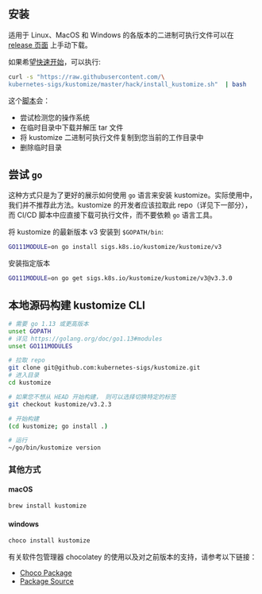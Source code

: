 [release 页面]: /../../releases
[Go]: https://golang.org
[脚本]: https://raw.githubusercontent.com/kubernetes-sigs/kustomize/master/hack/install_kustomize.sh
[快速开始]: https://www.arp242.net/curl-to-sh.html

## 安装

适用于 Linux、MacOS 和 Windows 的各版本的二进制可执行文件可以在 [release 页面] 上手动下载。

如果希望[快速开始]，可以执行:

```bash
curl -s "https://raw.githubusercontent.com/\
kubernetes-sigs/kustomize/master/hack/install_kustomize.sh"  | bash
```

这个[脚本]会：

- 尝试检测您的操作系统
- 在临时目录中下载并解压 tar 文件
- 将 kustomize 二进制可执行文件复制到您当前的工作目录中
- 删除临时目录

## 尝试 `go`

这种方式只是为了更好的展示如何使用 `go` 语言来安装 kustomize。实际使用中，我们并不推荐此方法。kustomize 的开发者应该拉取此 repo（详见下一部分），而 CI/CD 脚本中应直接下载可执行文件，而不要依赖 `go` 语言工具。

将 kustomize 的最新版本 v3 安装到 `$GOPATH/bin`:

```bash
GO111MODULE=on go install sigs.k8s.io/kustomize/kustomize/v3
```

安装指定版本

```bash
GO111MODULE=on go get sigs.k8s.io/kustomize/kustomize/v3@v3.3.0
```

## 本地源码构建 kustomize CLI

```bash
# 需要 go 1.13 或更高版本
unset GOPATH
# 详见 https://golang.org/doc/go1.13#modules
unset GO111MODULES

# 拉取 repo
git clone git@github.com:kubernetes-sigs/kustomize.git
# 进入目录
cd kustomize

# 如果您不想从 HEAD 开始构建， 则可以选择切换特定的标签
git checkout kustomize/v3.2.3

# 开始构建
(cd kustomize; go install .)

# 运行
~/go/bin/kustomize version
```

### 其他方式

#### macOS

```bash
brew install kustomize
```

#### windows

```bash
choco install kustomize
```

有关软件包管理器 chocolatey 的使用以及对之前版本的支持，请参考以下链接：
- [Choco Package](https://chocolatey.org/packages/kustomize)
- [Package Source](https://github.com/kenmaglio/choco-kustomize)
